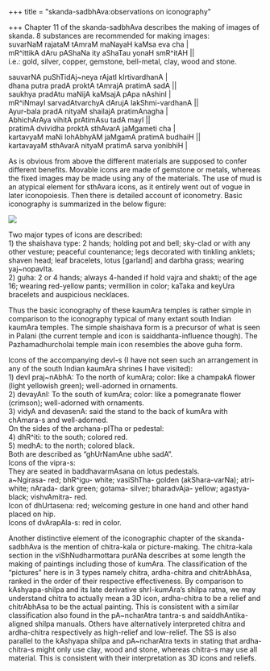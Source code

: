 +++
title = "skanda-sadbhAva:observations on iconography"

+++
Chapter 11 of the skanda-sadbhAva describes the making of images of
skanda. 8 substances are recommended for making images:  
suvarNaM rajataM tAmraM maNayaH kaMsa eva cha |  
mR^ittikA dAru pAShaNa ity aShaTau yonaH smR^itAH ||  
i.e.: gold, silver, copper, gemstone, bell-metal, clay, wood and stone.

sauvarNA puShTidAj\~neya rAjatI kIrtivardhanA |  
dhana putra pradA proktA tAmrajA pratimA sadA ||  
saukhya pradAtu maNijA kaMsajA pApa nAshinI |  
mR^iNmayI sarvadAtvarchyA dArujA lakShmi-vardhanA ||  
Ayur-bala pradA nityaM shailajA pratimAnagha |  
AbhichArAya vihitA prAtimAsu tadA mayI ||  
pratimA dvividha proktA sthAvarA jaMgameti cha |  
kartavyaM maNi lohAbhyAM jaMgamA pratimA budhaiH ||  
kartavayaM sthAvarA nityaM pratimA sarva yonibhiH |

As is obvious from above the different materials are supposed to confer
different benefits. Movable icons are made of gemstone or metals,
whereas the fixed images may be made using any of the materials. The use
of mud is an atypical element for sthAvara icons, as it entirely went
out of vogue in later iconopoiesis. Then there is detailed account of
iconometry. Basic iconography is summarized in the below figure:

[![](https://i0.wp.com/farm4.static.flickr.com/3264/2715525689_352f86b0bf_o.jpg)](http://farm4.static.flickr.com/3264/2715525689_352f86b0bf_o.jpg)

Two major types of icons are described:  
1\) the shaishava type: 2 hands; holding pot and bell; sky-clad or with
any other vesture; peaceful countenance; legs decorated with tinkling
anklets; shaven head; leaf bracelets, lotus \[garland\] and darbha
grass; wearing yaj\~nopavIta.  
2\) guha: 2 or 4 hands; always 4-handed if hold vajra and shakti; of the
age 16; wearing red-yellow pants; vermillion in color; kaTaka and keyUra
bracelets and auspicious necklaces.

Thus the basic iconography of these kaumAra temples is rather simple in
comparison to the iconography typical of many extant south Indian
kaumAra temples. The simple shaishava form is a precursor of what is
seen in Palani (the current temple and icon is saiddhanta-influence
though). The Pazhamadhurcholai temple main icon resembles the above guha
form.

Icons of the accompanying devI-s (I have not seen such an arrangement in
any of the south Indian kaumAra shrines I have visited):  
1\) devI praj\~nAbhA: To the north of kumAra; color: like a champakA
flower (light yellowish green); well-adorned in ornaments.  
2\) devayAnI: To the south of kumAra; color: like a pomegranate flower
(crimson); well-adorned with ornaments.  
3\) vidyA and devasenA: said the stand to the back of kumAra with
chAmara-s and well-adorned.  
On the sides of the archana-pITha or pedestal:  
4\) dhR^iti: to the south; colored red.  
5\) medhA: to the north; colored black.  
Both are described as “ghUrNamAne ubhe sadA”.  
Icons of the vipra-s:  
They are seated in baddhavarmAsana on lotus pedestals.  
a\~Ngirasa- red; bhR^igu- white; vasiShTha- golden (akShara-varNa);
atri- white; nArada- dark green; gotama- silver; bharadvAja- yellow;
agastya- black; vishvAmitra- red.  
Icon of dhUrtasena: red; welcoming gesture in one hand and other hand
placed on hip.  
Icons of dvArapAla-s: red in color.

Another distinctive element of the iconographic chapter of the
skanda-sadbhAva is the mention of chitra-kala or picture-making. The
chitra-kala section in the viShNudharmottara purANa describes at some
length the making of paintings including those of kumAra. The
classification of the “pictures” here is in 3 types namely chitra,
ardha-chitra and chitrAbhAsa, ranked in the order of their respective
effectiveness. By comparison to kAshyapa-shilpa and its late derivative
shrI-kumAra’s shilpa ratna, we may understand chitra to actually mean a
3D icon, ardha-chitra to be a relief and chitrAbhAsa to be the actual
painting. This is consistent with a similar classification also found in
the pA\~ncharAtra tantra-s and saiddhAntika-aligned shilpa manuals.
Others have alternatively interpreted chitra and ardha-chitra
respectively as high-relief and low-relief. The SS is also parallel to
the kAshyapa shilpa and pA\~ncharAtra texts in stating that
ardha-chitra-s might only use clay, wood and stone, whereas chitra-s may
use all material. This is consistent with their interpretation as 3D
icons and reliefs.
